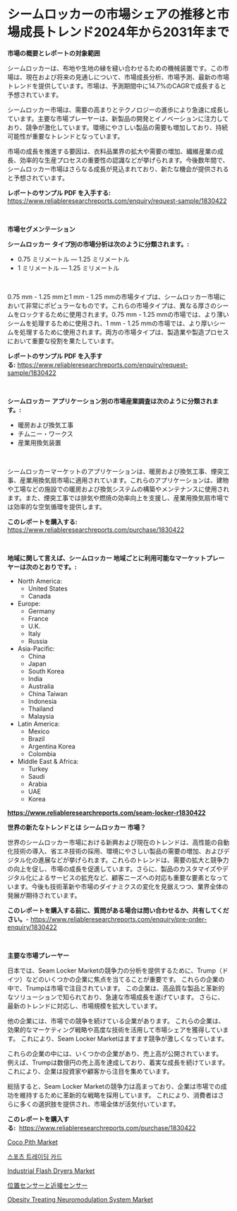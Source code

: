 <p><h1>シームロッカーの市場シェアの推移と市場成長トレンド2024年から2031年まで</h1></p><p><strong>市場の概要とレポートの対象範囲</strong></p>
<p><p>シームロッカーは、布地や生地の縁を縫い合わせるための機械装置です。この市場は、現在および将来の見通しについて、市場成長分析、市場予測、最新の市場トレンドを提供しています。市場は、予測期間中に14.7%のCAGRで成長すると予想されています。</p><p>シームロッカー市場は、需要の高まりとテクノロジーの進歩により急速に成長しています。主要な市場プレーヤーは、新製品の開発とイノベーションに注力しており、競争が激化しています。環境にやさしい製品の需要も増加しており、持続可能性が重要なトレンドとなっています。</p><p>市場の成長を推進する要因は、衣料品業界の拡大や需要の増加、繊維産業の成長、効率的な生産プロセスの重要性の認識などが挙げられます。今後数年間で、シームロッカー市場はさらなる成長が見込まれており、新たな機会が提供されると予想されています。</p></p>
<p><strong>レポートのサンプル PDF を入手する:</strong> <a href="https://www.reliableresearchreports.com/enquiry/request-sample/1830422">https://www.reliableresearchreports.com/enquiry/request-sample/1830422</a></p>
<p>&nbsp;</p>
<p><strong>市場セグメンテーション</strong></p>
<p><strong>シームロッカー タイプ別の市場分析は次のように分類されます。:</strong></p>
<p><ul><li>0.75 ミリメートル — 1.25 ミリメートル</li><li>1 ミリメートル — 1.25 ミリメートル</li></ul></p>
<p>&nbsp;</p>
<p><p>0.75 mm - 1.25 mmと1 mm - 1.25 mmの市場タイプは、シームロッカー市場において非常にポピュラーなものです。これらの市場タイプは、異なる厚さのシームをロックするために使用されます。0.75 mm - 1.25 mmの市場では、より薄いシームを処理するために使用され、1 mm - 1.25 mmの市場では、より厚いシームを処理するために使用されます。両方の市場タイプは、製造業や製造プロセスにおいて重要な役割を果たしています。</p></p>
<p><strong>レポートのサンプル PDF を入手する:</strong>&nbsp;<a href="https://www.reliableresearchreports.com/enquiry/request-sample/1830422">https://www.reliableresearchreports.com/enquiry/request-sample/1830422</a></p>
<p>&nbsp;</p>
<p><strong> シームロッカー アプリケーション別の市場産業調査は次のように分類されます。:</strong></p>
<p><ul><li>暖房および換気工事</li><li>チムニー・ワークス</li><li>産業用換気装置</li></ul></p>
<p>&nbsp;</p>
<p><p>シームロッカーマーケットのアプリケーションは、暖房および換気工事、煙突工事、産業用換気扇市場に適用されています。これらのアプリケーションは、建物や工場などの施設での暖房および換気システムの構築やメンテナンスに使用されます。また、煙突工事では排気や燃焼の効率向上を支援し、産業用換気扇市場では効率的な空気循環を提供します。</p></p>
<p><strong>このレポートを購入する:</strong>&nbsp; <a href="https://www.reliableresearchreports.com/purchase/1830422">https://www.reliableresearchreports.com/purchase/1830422</a></p>
<p>&nbsp;</p>
<p><strong>地域に関して言えば、シームロッカー 地域ごとに利用可能なマーケットプレーヤーは次のとおりです。:</strong></p>
<p><ul>
    <li>
        North America:
        <ul>
            <li>United States</li>
            <li>Canada</li>
        </ul>
    </li>
    <li>
        Europe:
        <ul>
            <li>Germany</li>
            <li>France</li>
            <li>U.K.</li>
            <li>Italy</li>
            <li>Russia</li>
        </ul>
    </li>
    <li>
        Asia-Pacific:
        <ul>
            <li>China</li>
            <li>Japan</li>
            <li>South Korea</li>
            <li>India</li>
            <li>Australia</li>
            <li>China Taiwan</li>
            <li>Indonesia</li>
            <li>Thailand</li>
            <li>Malaysia</li>
        </ul>
    </li>
    <li>
        Latin America:
        <ul>
            <li>Mexico</li>
            <li>Brazil</li>
            <li>Argentina Korea</li>
            <li>Colombia</li>
        </ul>
    </li>
    <li>
        Middle East & Africa:
        <ul>
            <li>Turkey</li>
            <li>Saudi</li>
            <li>Arabia</li>
            <li>UAE</li>
            <li>Korea</li>
        </ul>
    </li>
    </ul></p>
<p><strong><a href="https://www.reliableresearchreports.com/seam-locker-r1830422">https://www.reliableresearchreports.com/seam-locker-r1830422</a></strong>&nbsp;</p>
<p><strong>世界の新たなトレンドとは シームロッカー 市場？</strong></p>
<p><p>世界のシームロッカー市場における新興および現在のトレンドは、高性能の自動化技術の導入、省エネ技術の採用、環境にやさしい製品の需要の増加、およびデジタル化の進展などが挙げられます。これらのトレンドは、需要の拡大と競争力の向上を促し、市場の成長を促進しています。さらに、製品のカスタマイズやデジタル化によるサービスの拡充など、顧客ニーズへの対応も重要な要素となっています。今後も技術革新や市場のダイナミクスの変化を見据えつつ、業界全体の発展が期待されています。</p></p>
<p><strong>このレポートを購入する前に、質問がある場合は問い合わせるか、共有してください。</strong>- <a href="https://www.reliableresearchreports.com/enquiry/pre-order-enquiry/1830422">https://www.reliableresearchreports.com/enquiry/pre-order-enquiry/1830422</a></p>
<p>&nbsp;</p>
<p><strong>主要な市場プレーヤー</strong></p>
<p><p>日本では、Seam Locker Marketの競争力の分析を提供するために、Trump（ドイツ）などのいくつかの企業に焦点を当てることが重要です。 これらの企業の中で、Trumpは市場で注目されています。 この企業は、高品質な製品と革新的なソリューションで知られており、急速な市場成長を遂げています。 さらに、最新のトレンドに対応し、市場規模を拡大しています。</p><p>他の企業には、市場での競争を続けている企業があります。 これらの企業は、効果的なマーケティング戦略や高度な技術を活用して市場シェアを獲得しています。 これにより、Seam Locker Marketはますます競争が激しくなっています。</p><p>これらの企業の中には、いくつかの企業があり、売上高が公開されています。 例えば、Trumpは数億円の売上高を達成しており、着実な成長を続けています。 これにより、企業は投資家や顧客から注目を集めています。</p><p>総括すると、Seam Locker Marketの競争力は高まっており、企業は市場での成功を維持するために革新的な戦略を採用しています。 これにより、消費者はさらに多くの選択肢を提供され、市場全体が活気付いています。</p></p>
<p><strong>このレポートを購入する:</strong>&nbsp;&nbsp;<a href="https://www.reliableresearchreports.com/purchase/1830422">https://www.reliableresearchreports.com/purchase/1830422</a></p>
<p><p><a href="https://issuu.com/reportprime-2/docs/coco-pith-market-size-2030.pptx">Coco Pith Market</a></p><p><a href="https://github.com/Madalyell456456/Market-Research-Report-List-1/blob/main/513103529850.md">스포츠 트레이딩 카드</a></p><p><a href="https://view.publitas.com/reportprime-1/decoding-industrial-flash-dryers-market-metrics-market-share-trends-and-growth-patterns/">Industrial Flash Dryers Market</a></p><p><a href="https://github.com/oqxogxyvqe90775/Market-Research-Report-List-1/blob/main/764260541546.md">位置センサーと近接センサー</a></p><p><a href="https://military-diascia-e68.notion.site/Obesity-Treating-Neuromodulation-System-Market-Trends-and-Market-Analysis-forecasted-for-period-2024-e4dc5db610c847b295c9a64f785414a9">Obesity Treating Neuromodulation System Market</a></p></p>